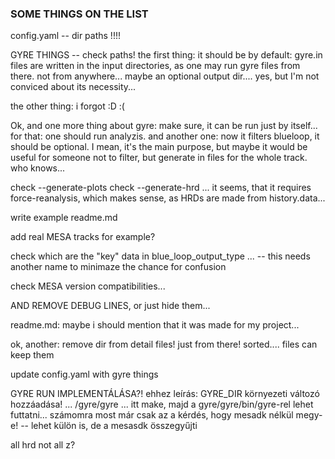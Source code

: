 ### SOME THINGS ON THE LIST

config.yaml -- dir paths !!!!

GYRE THINGS -- check paths! the first thing: it should be by default: gyre.in files are written in the input directories, as one may run gyre files from there. not from anywhere... maybe an optional output dir.... yes, but I'm not conviced about its necessity...

the other thing: i forgot :D :(

Ok, and one more thing about gyre: make sure, it can be run just by itself... for that: one should run analyzis. and another one: now it filters blueloop, it should be optional. I mean, it's the main purpose, but maybe it would be useful for someone not to filter, but generate in files for the whole track. who knows...

check --generate-plots
check --generate-hrd ... it seems, that it requires  force-reanalysis, which makes sense, as HRDs are made from history.data...

write example readme.md


add real MESA tracks for example?

check which are the "key" data in blue_loop_output_type ... -- this needs another name to minimaze the chance for confusion


check MESA version compatibilities...


AND REMOVE DEBUG LINES, or just hide them...


readme.md: maybe i should mention that it was made for my project...


ok, another: remove dir from detail files! just from there! sorted.... files can keep them


update config.yaml with gyre things

GYRE RUN IMPLEMENTÁLÁSA?!
ehhez leírás: GYRE_DIR környezeti változó hozzáadása! ... /gyre/gyre ... itt make, majd a gyre/gyre/bin/gyre-rel lehet futtatni... számomra most már csak az a kérdés, hogy mesadk nélkül megy-e! -- lehet külön is, de a mesasdk összegyűjti


all hrd not all z?
